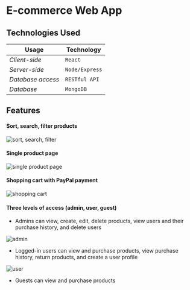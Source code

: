 # E-commerce Web App


## Technologies Used

Usage | Technology 
--- | --- 
*Client-side* | `React`
*Server-side* | `Node/Express` 
*Database access* | `RESTful API`
*Database* | `MongoDB`

## Features
#### Sort, search, filter products

![sort, search, filter](https://media.giphy.com/media/2H7mmVmyMBuHs3PsxX/giphy.gif)

#### Single product page

![single product page](https://media.giphy.com/media/0QUCN1JNCxloUI1S1f/giphy.gif)

#### Shopping cart with PayPal payment

![shopping cart](https://media.giphy.com/media/KJ8IjVkU4BwvHxNSpX/giphy.gif)

#### Three levels of access (admin, user, guest)
- Admins can view, create, edit, delete products, view users and their purchase history, and delete users

![admin](https://media.giphy.com/media/k3SroerklntMWhf1jl/giphy.gif)
- Logged-in users can view and purchase products, view purchase history, return products, and create a user profile

![user](https://media.giphy.com/media/r7sxqAatRu18GhVbI7/giphy.gif)
- Guests can view and purchase products





